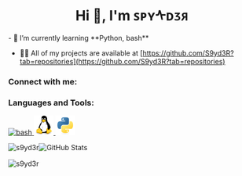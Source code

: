 ### 

<!--
**S9yd3R/S9yd3R** is a ✨ _special_ ✨ repository because its `README.md` (this file) appears on your GitHub profile.

Here are some ideas to get you started:

- 🔭 I’m currently working on ...
- 🌱 I’m currently learning ...
- 👯 I’m looking to collaborate on ...
- 🤔 I’m looking for help with ...
- 💬 Ask me about ...
- 📫 How to reach me: ...
- 😄 Pronouns: ...
- ⚡ Fun fact: ...
-->
<h1 align="center">Hi 👋, I'm ꜱᴘʏᠰᴅᴣᴙ</h1>
- 🌱 I’m currently learning **Python, bash**

- 👨‍💻 All of my projects are available at [https://github.com/S9yd3R?tab=repositories](https://github.com/S9yd3R?tab=repositories)

<h3 align="left">Connect with me:</h3>
<p align="left">
</p>

<h3 align="left">Languages and Tools:</h3>
<p align="left"> <a href="https://www.gnu.org/software/bash/" target="_blank" rel="noreferrer"> <img src="https://www.vectorlogo.zone/logos/gnu_bash/gnu_bash-icon.svg" alt="bash" width="40" height="40"/> </a> <a href="https://www.linux.org/" target="_blank" rel="noreferrer"> <img src="https://raw.githubusercontent.com/devicons/devicon/master/icons/linux/linux-original.svg" alt="linux" width="40" height="40"/> </a> <a href="https://www.python.org" target="_blank" rel="noreferrer"> <img src="https://raw.githubusercontent.com/devicons/devicon/master/icons/python/python-original.svg" alt="python" width="40" height="40"/> </a> </p>

<p><img align="left" src="https://github-readme-stats.vercel.app/api/top-langs?username=s9yd3r&show_icons=true&locale=en&layout=compact" alt="s9yd3r" /></p>

![GitHub Stats](https://github-readme-stats.vercel.app/api?username=S9yd3R&theme=midnight-purple)

<p><img align="center" src="https://github-readme-streak-stats.herokuapp.com/?user=s9yd3r&" alt="s9yd3r" /></p>
